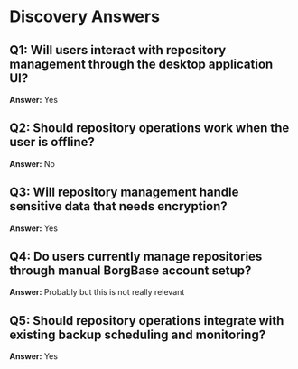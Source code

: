# Discovery Answers

## Q1: Will users interact with repository management through the desktop application UI?
**Answer:** Yes

## Q2: Should repository operations work when the user is offline?
**Answer:** No

## Q3: Will repository management handle sensitive data that needs encryption?
**Answer:** Yes

## Q4: Do users currently manage repositories through manual BorgBase account setup?
**Answer:** Probably but this is not really relevant

## Q5: Should repository operations integrate with existing backup scheduling and monitoring?
**Answer:** Yes